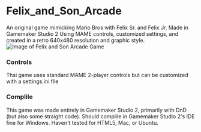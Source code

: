 # Felix_and_Son_Arcade
An original game mimicking Mario Bros with Felix Sr. and Felix Jr. Made in Gamemaker Studio 2
Using MAME controls, customized settings, and created in a retro 640x480 resolution and graphic style.
![Image of Felix and Son Arcade Game](http://sergiostuff.com/wp-content/uploads/2020/03/Felix_Sons_Arcade.png)
### Controls
Thsi game uses standard MAME 2-player controls but can be customized with a settings.ini file
### Complile
This game was made entirely in Gamemaker Studio 2, primarily with DnD (but also some straight code). Should complile in Gamemaker Studio 2's IDE fine for Windows. Haven't tested for HTML5, Mac, or Ubuntu.
